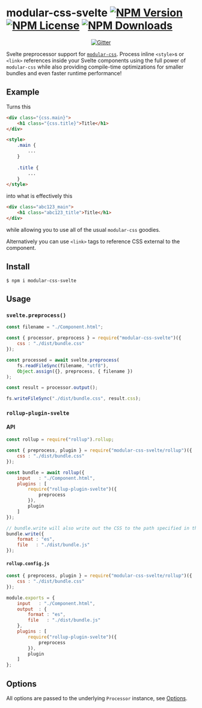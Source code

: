 modular-css-svelte  [![NPM Version](https://img.shields.io/npm/v/modular-css-svelte.svg)](https://www.npmjs.com/package/modular-css-svelte) [![NPM License](https://img.shields.io/npm/l/modular-css-svelte.svg)](https://www.npmjs.com/package/modular-css-svelte) [![NPM Downloads](https://img.shields.io/npm/dm/modular-css-svelte.svg)](https://www.npmjs.com/package/modular-css-svelte)
===========

<p align="center">
    <a href="https://gitter.im/modular-css/modular-css"><img src="https://img.shields.io/gitter/room/modular-css/modular-css.svg" alt="Gitter" /></a>
</p>

Svelte preprocessor support for [`modular-css`](https://github.com/tivac/modular-css). Process inline `<style>`s or `<link>` references inside your Svelte components using the full power of `modular-css` while also providing compile-time optimizations for smaller bundles and even faster runtime performance!

## Example

Turns this

```html
<div class="{css.main}">
    <h1 class="{css.title}">Title</h1>
</div>

<style>
    .main {
        ...
    }
    
    .title {
        ...
    }
</style>
```

into what is effectively this

```html
<div class="abc123_main">
    <h1 class="abc123_title">Title</h1>
</div>
```

while allowing you to use all of the usual `modular-css` goodies.

Alternatively you can use `<link>` tags to reference CSS external to the component.

## Install

`$ npm i modular-css-svelte`

## Usage

### `svelte.preprocess()`

```js
const filename = "./Component.html";

const { processor, preprocess } = require("modular-css-svelte")({
    css : "./dist/bundle.css"
});

const processed = await svelte.preprocess(
    fs.readFileSync(filename, "utf8"),
    Object.assign({}, preprocess, { filename })
);

const result = processor.output();

fs.writeFileSync("./dist/bundle.css", result.css);
```

### `rollup-plugin-svelte`

#### API

```js
const rollup = require("rollup").rollup;

const { preprocess, plugin } = require("modular-css-svelte/rollup")({
    css : "./dist/bundle.css"
});

const bundle = await rollup({
    input   : "./Component.html",
    plugins : [
        require("rollup-plugin-svelte")({
            preprocess
        }),
        plugin
    ]
});

// bundle.write will also write out the CSS to the path specified in the `css` arg
bundle.write({
    format : "es",
    file   : "./dist/bundle.js"
});
```

#### `rollup.config.js`

```js
const { preprocess, plugin } = require("modular-css-svelte/rollup")({
    css : "./dist/bundle.css"
});

module.exports = {
    input   : "./Component.html",
    output  : {
        format : "es",
        file   : "./dist/bundle.js"
    },
    plugins : [
        require("rollup-plugin-svelte")({
            preprocess
        }),
        plugin
    ]
};
```

## Options

All options are passed to the underlying `Processor` instance, see [Options](https://github.com/tivac/modular-css/blob/master/docs/api.md#options).
